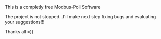 This is a completly free Modbus-Poll Software

The project is not stopped...I'll make next step fixing bugs and evaluating your suggestions!!!

Thanks all =))